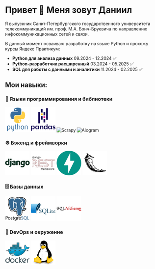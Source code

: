 # Привет 👋 Меня зовут Даниил

Я выпускник Санкт-Петербургского государственного университета телекоммуникаций им. проф. М.А. Бонч-Бруевича по направлению инфокоммуникационных сетей и связи.  

В данный момент осваиваю разработку на языке Python и прохожу курсы Яндекс Практикум:
- **Python для анализа данных** 09.2024 - 12.2024 ✅
- **Python-разработчик расширенный** 03.2024 - 05.2025 ✅
- **SQL для работы с данными и аналитики** 11.2024 - 02.2025 ✅

## Мои навыки:


<div align="left">
  <h3>🧠 Языки программирования и библиотеки</h3>
  <p>
    <img src="https://github.com/devicons/devicon/blob/master/icons/python/python-original-wordmark.svg" title="Python 3.11" alt="Python" width="80" height="80"/>    
    <img src="https://github.com/devicons/devicon/blob/master/icons/pandas/pandas-original-wordmark.svg" title="Pandas 2.x" alt="Pandas" width="80" height="80"/>
    <img src="https://scrapy.org/img/scrapy-pros.png" title="Scrapy 2.11" alt="Scrapy" width="80" height="80"/>
    <img src="https://docs.aiogram.dev/en/v3.20.0.post0/_static/logo.png" title="Aiogram 3.0" alt="Aiogram" width="80" height="80"/>
  </p>
</div>

<div align="left">
  <h3>⚙️ Бэкенд и фреймворки</h3>
  <p>
    <img src="https://github.com/devicons/devicon/blob/master/icons/django/django-plain-wordmark.svg" title="Django 4.x" alt="Django" width="80" height="80"/>    
    <img src="https://github.com/devicons/devicon/blob/master/icons/djangorest/djangorest-original.svg" title="Django REST Framework 3.14" alt="DRF" width="80" height="80"/>    
    <img src="https://github.com/devicons/devicon/blob/master/icons/fastapi/fastapi-original.svg" title="FastAPI 0.110+" alt="FastAPI" width="80" height="80"/>    
    <img src="https://github.com/devicons/devicon/blob/master/icons/flask/flask-original.svg" title="Flask 2.x" alt="Flask" width="80" height="80"/>
  </p>
</div>

<div align="left">
  <h3>🗄️ Базы данных</h3>
  <p>
    <img src="https://github.com/devicons/devicon/blob/master/icons/postgresql/postgresql-original-wordmark.svg" title="PostgreSQL 15" alt="PostgreSQL" width="80" height="80"/>    
    <img src="https://github.com/devicons/devicon/blob/master/icons/sqlite/sqlite-original-wordmark.svg" title="SQLite 3" alt="SQLite" width="80" height="80"/>
    <img src="https://github.com/devicons/devicon/blob/master/icons/sqlalchemy/sqlalchemy-original-wordmark.svg" title="SQLAlchemy 2" alt="SQLAlchemy" width="80" height="80"/>
  </p>
</div>

<div align="left">
  <h3>🐳 DevOps и окружение</h3>
  <p>
    <img src="https://github.com/devicons/devicon/blob/master/icons/docker/docker-original-wordmark.svg" title="Docker 26.x" alt="Docker" width="80" height="80"/>    
    <img src="https://github.com/devicons/devicon/blob/master/icons/linux/linux-original.svg" title="Linux (Ubuntu, Debian)" alt="Linux" width="80" height="80"/>
  </p>
</div>


<!--
**Danuuuq/Danuuuq** is a ✨ _special_ ✨ repository because its `README.md` (this file) appears on your GitHub profile.

Here are some ideas to get you started:

- 🔭 I’m currently working on ...
- 🌱 I’m currently learning ...
- 👯 I’m looking to collaborate on ...
- 🤔 I’m looking for help with ...
- 💬 Ask me about ...
- 📫 How to reach me: ...
- 😄 Pronouns: ...
- ⚡ Fun fact: ...
-->
